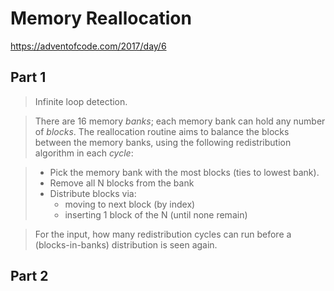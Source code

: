 # Memory Reallocation

https://adventofcode.com/2017/day/6

## Part 1

> Infinite loop detection.

> There are 16 memory *banks*; each memory bank can hold any number of
> *blocks*. The reallocation routine aims to balance the blocks
> between the memory banks, using the following redistribution
> algorithm in each *cycle*:

> - Pick the memory bank with the most blocks (ties to lowest bank).
> - Remove all N blocks from the bank
> - Distribute blocks via:
>     - moving to next block (by index)
>     - inserting 1 block of the N (until none remain)
>

> For the input, how many redistribution cycles can run before a
> (blocks-in-banks) distribution is seen again.

## Part 2

> 
